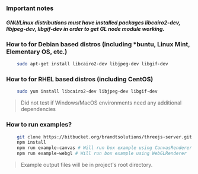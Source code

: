 ### Important notes
##### GNU/Linux distributions must have installed packages libcairo2-dev, libjpeg-dev, libgif-dev in order to get GL node module working.
### How to for Debian based distros (including *buntu, Linux Mint, Elementary OS, etc.)
```bash
    sudo apt-get install libcairo2-dev libjpeg-dev libgif-dev
```
### How to for RHEL based distros (including CentOS)
```bash
    sudo yum install libcairo2-dev libjpeg-dev libgif-dev
```
> Did not test if Windows/MacOS environments need any additional dependencies

### How to run examples?
```bash
    git clone https://bitbucket.org/brandtsolutions/threejs-server.git && cd threejs-server
    npm install
    npm run example-canvas # Will run box example using CanvasRenderer
    npm run example-webgl # Will run box example using WebGLRenderer
```
> Example output files will be in project's root directory.